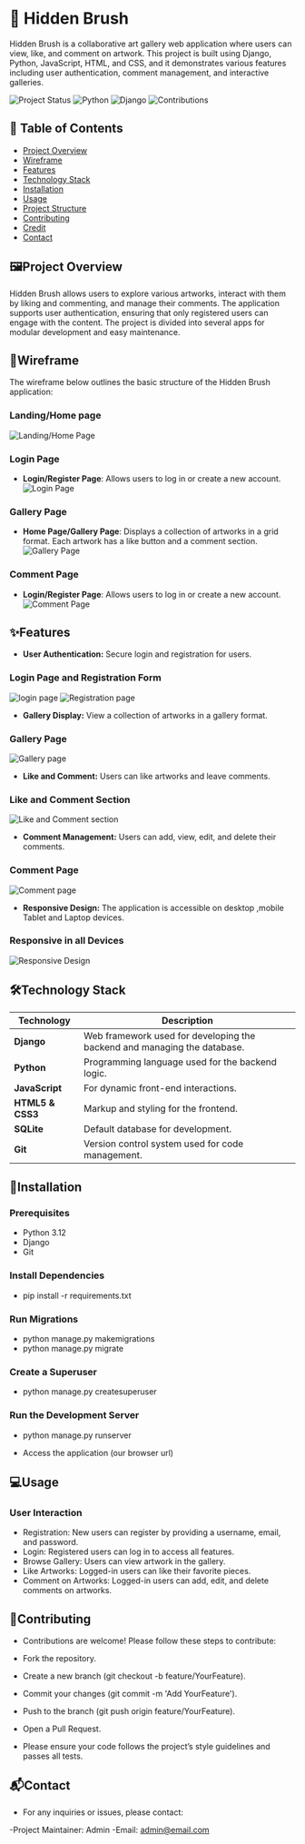 
# 🎨 Hidden Brush

Hidden Brush is a collaborative art gallery web application where users can view, like, and comment on artwork. This project is built using Django, Python, JavaScript, HTML, and CSS, and it demonstrates various features including user authentication, comment management, and interactive galleries.

![Project Status](https://img.shields.io/badge/status-active-brightgreen)
![Python](https://img.shields.io/badge/python-3.8%2B-blue)
![Django](https://img.shields.io/badge/django-3.2%2B-green)
![Contributions](https://img.shields.io/badge/contributions-welcome-brightgreen)

## 📖 Table of Contents

- [Project Overview](#project-overview)
- [Wireframe](#wireframe)
- [Features](#features)
- [Technology Stack](#technology-stack)
- [Installation](#installation)
- [Usage](#usage)
- [Project Structure](#project-structure)
- [Contributing](#contributing)
- [Credit](#credit)
- [Contact](#contact)

## 🖼Project Overview

Hidden Brush allows users to explore various artworks, interact with them by liking and commenting, and manage their comments. The application supports user authentication, ensuring that only registered users can engage with the content. The project is divided into several apps for modular development and easy maintenance.

## 📝Wireframe

The wireframe below outlines the basic structure of the Hidden Brush application:

### Landing/Home page
![Landing/Home Page](static/images/Home-wire.png)

### Login Page
- **Login/Register Page**: Allows users to log in or create a new account.
![Login Page](static/images/login-wire.png)

### Gallery Page
- **Home Page/Gallery Page**: Displays a collection of artworks in a grid format. Each artwork has a like button and a comment section.
![Gallery Page](static/images/gallery-wire.png)

### Comment Page
- **Login/Register Page**: Allows users to log in or create a new account.
![Comment Page](static/images/comment-wire.png)

## ✨Features

- **User Authentication:** Secure login and registration for users.
 ### Login Page and Registration Form
 ![login page](static/images/)
 ![Registration page](siatic/images/)
- **Gallery Display:** View a collection of artworks in a gallery format.
 ### Gallery Page
 ![Gallery page](static/images/)
- **Like and Comment:** Users can like artworks and leave comments.
 ### Like and Comment Section
 ![Like and Comment section](static/images/)
- **Comment Management:** Users can add, view, edit, and delete their comments.
 ### Comment Page
 ![Comment page](static/images/)
- **Responsive Design:** The application is accessible on desktop ,mobile  Tablet and Laptop devices.
 ### Responsive in all Devices
 ![Responsive Design](static/images/)

 ## 🛠Technology Stack

| Technology | Description |
|------------|-------------|
| **Django** | Web framework used for developing the backend and managing the database. |
| **Python** | Programming language used for the backend logic. |
| **JavaScript** | For dynamic front-end interactions. |
| **HTML5 & CSS3** | Markup and styling for the frontend. |
| **SQLite** | Default database for development. |
| **Git** | Version control system used for code management. |


## 🚀Installation

### Prerequisites

- Python 3.12
- Django
- Git

### Install Dependencies
- pip install -r requirements.txt

### Run Migrations

- python manage.py makemigrations
- python manage.py migrate

### Create a Superuser
- python manage.py createsuperuser

### Run the Development Server
- python manage.py runserver

- Access the application (our browser url)

## 💻Usage
### User Interaction
- Registration: New users can register by providing a username, email, and password.
- Login: Registered users can log in to access all features.
- Browse Gallery: Users can view artwork in the gallery.
- Like Artworks: Logged-in users can like their favorite pieces.
- Comment on Artworks: Logged-in users can add, edit, and delete comments on artworks.

## 🤝Contributing
- Contributions are welcome! Please follow these steps to contribute:

- Fork the repository.
- Create a new branch (git checkout -b feature/YourFeature).
- Commit your changes (git commit -m 'Add YourFeature').
- Push to the branch (git push origin feature/YourFeature).
- Open a Pull Request.

- Please ensure your code follows the project’s style guidelines and passes all tests.

## 📬Contact
- For any inquiries or issues, please contact:

-Project Maintainer: Admin
-Email: admin@email.com

